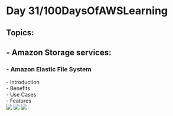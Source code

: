 <h1> Day 31/100DaysOfAWSLearning </h1>
<h2> Topics: </h2>

 <h2>  - Amazon Storage services: </h2>

<h3> - Amazon Elastic File System </h3>
          - Introduction <br>
          - Benefits <br>
          - Use Cases <br>
          - Features <br>

<img src = "https://github.com/thetechgirlgita/100-days-of-aws-learning/blob/master/Images/Day31/31_1.jpg?raw=true">
<img src = "https://github.com/thetechgirlgita/100-days-of-aws-learning/blob/master/Images/Day31/31_2.jpg?raw=true">

<img src = "https://github.com/thetechgirlgita/100-days-of-aws-learning/blob/master/Images/Day31/31_3.jpg?raw=true">
